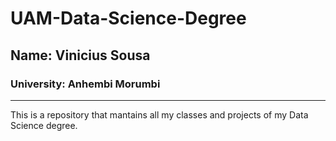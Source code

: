 # UAM-Data-Science-Degree

## Name: Vinicius Sousa
### University: Anhembi Morumbi

---

This is a repository that mantains all my classes and projects of my Data Science degree.
